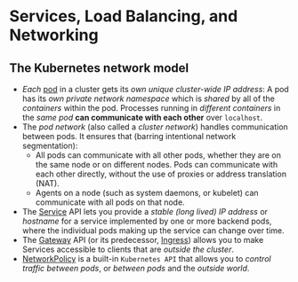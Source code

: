 # Services, Load Balancing, and Networking

## The Kubernetes network model

- *Each* [pod](https://kubernetes.io/docs/concepts/workloads/pods/) in a cluster gets its *own unique cluster-wide IP address*: A pod has its *own private network namespace* which is *shared* by all of the *containers* within the pod. Processes running in *different containers* in the *same pod* **can communicate with each other** over `localhost`.
- The *pod network* (also called a *cluster network*) handles communication between pods. It ensures that (barring intentional network segmentation):
  - All pods can communicate with all other pods, whether they are on the same node or on different nodes. Pods can communicate with each other directly, without the use of proxies or address translation (NAT).
  - Agents on a node (such as system daemons, or kubelet) can communicate with all pods on that node.
- The [Service](https://kubernetes.io/docs/concepts/services-networking/service/) API lets you provide a *stable (long lived) IP address* or *hostname* for a service implemented by one or more backend pods, where the individual pods making up the service can change over time.
- The [Gateway](https://kubernetes.io/docs/concepts/services-networking/gateway/) API (or its predecessor, [Ingress](https://kubernetes.io/docs/concepts/services-networking/ingress/)) allows you to make Services accessible to clients that are *outside the cluster*.
- [NetworkPolicy](https://kubernetes.io/docs/concepts/services-networking/network-policies/) is a built-in `Kubernetes API` that allows you to *control traffic between pods*, or *between pods* and the *outside world*.
